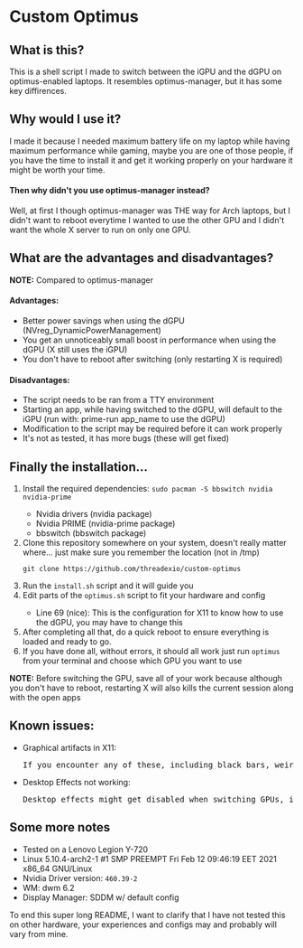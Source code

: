 # Custom Optimus

## What is this?

This is a shell script I made to switch between the iGPU and the dGPU on optimus-enabled laptops. It resembles optimus-manager, but it has some key diffirences.


## Why would I use it?

I made it because I needed maximum battery life on my laptop while having maximum performance while gaming, maybe you are one of those people, if you have the time to install it and get it working properly on your hardware it might be worth your time.

#### Then why didn't you use optimus-manager instead?

Well, at first I though optimus-manager was THE way for Arch laptops, but I didn't want to reboot everytime I wanted to use the other GPU and I didn't want the whole X server to run on only one GPU.

## What are the advantages and disadvantages?

**NOTE:** Compared to optimus-manager


#### Advantages:
<ul>

<li>Better power savings when using the dGPU (NVreg_DynamicPowerManagement)</li>

<li>You get an unnoticeably small boost in performance when using the dGPU (X still uses the iGPU)

<li>You don't have to reboot after switching (only restarting X is required)</li>

</ul>

#### Disadvantages:
<ul>

<li>The script needs to be ran from a TTY environment</li>

<li>Starting an app, while having switched to the dGPU, will default to the iGPU (run with: prime-run app_name to use the dGPU)</li>

<li>Modification to the script may be required before it can work properly</li>

<li>It's not as tested, it has more bugs (these will get fixed)</li>

</ul>

## Finally the installation...
<ol>

<li>Install the required dependencies: <code>sudo pacman -S bbswitch nvidia nvidia-prime</code></li>

<ul>

<li>Nvidia drivers (nvidia package)</li>

<li>Nvidia PRIME (nvidia-prime package)</li>

<li>bbswitch (bbswitch package)</li>

</ul>

<li>Clone this repository somewhere on your system, doesn't really matter where... just make sure you remember the location (not in /tmp)</li>

<pre><code>git clone https://github.com/threadexio/custom-optimus</code></pre>

<li>Run the <code>install.sh</code> script and it will guide you</li>

<li>Edit parts of the <code>optimus.sh</code> script to fit your hardware and config</li>

<ul>

<li>Line 69 (nice): This is the configuration for X11 to know how to use the dGPU, you may have to change this</li>

</ul>

<li>After completing all that, do a quick reboot to ensure everything is loaded and ready to go.</li>

<li>If you have done all, without errors, it should all work just run <code>optimus</code> from your terminal and choose which GPU you want to use</li>

</ol>

**NOTE:** Before switching the GPU, save all of your work because although you don't have to reboot, restarting X will also kills the current session along with the open apps

## Known issues:
<ul>

<li>Graphical artifacts in X11:</li>
<pre>If you encounter any of these, including black bars, weird shapes and more, just switch to the any TTY with Ctrl + Alt + F1-12 and restart your display manager</pre>

<li>Desktop Effects not working:</li>
<pre>Desktop effects might get disabled when switching GPUs, if that happens just restart your compositor (it worked for me in Plasma w/ OpenGL 2.0)</pre>

</ul>

## Some more notes
<ul>

<li>Tested on a Lenovo Legion Y-720</li>
<li>Linux 5.10.4-arch2-1 #1 SMP PREEMPT Fri Feb 12 09:46:19 EET 2021 x86_64 GNU/Linux</li>
<li>Nvidia Driver version: <code>460.39-2</code></li>
<li>WM: dwm 6.2</li>
<li>Display Manager: SDDM w/ default config</li>

</ul>

To end this super long README, I want to clarify that I have not tested this on other hardware, your experiences and configs may and probably will vary from mine.
